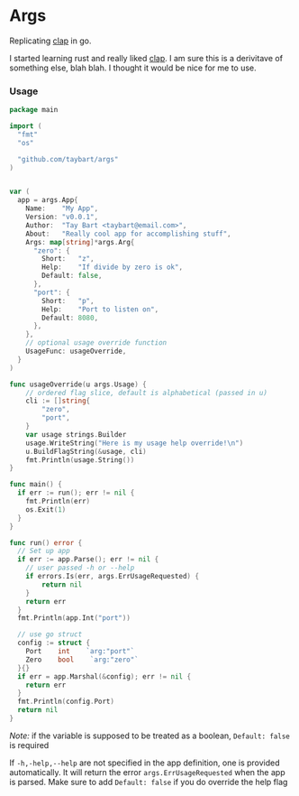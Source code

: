 # Args

Replicating [clap](https://github.com/clap-rs/clap) in go.

I started learning rust and really liked [clap](https://github.com/clap-rs/clap). I am sure this is a derivitave of something else, blah blah. I thought it would be nice for me to use.

### Usage

```go
package main

import (
  "fmt"
  "os"

  "github.com/taybart/args"
)


var (
  app = args.App{
    Name:    "My App",
    Version: "v0.0.1",
    Author:  "Tay Bart <taybart@email.com>",
    About:   "Really cool app for accomplishing stuff",
    Args: map[string]*args.Arg{
      "zero": {
        Short:   "z",
        Help:    "If divide by zero is ok",
        Default: false,
      },
      "port": {
        Short:   "p",
        Help:    "Port to listen on",
        Default: 8080,
      },
    },
    // optional usage override function
    UsageFunc: usageOverride,
  }
)

func usageOverride(u args.Usage) {
    // ordered flag slice, default is alphabetical (passed in u)
	cli := []string{
        "zero",
		"port",
	}
	var usage strings.Builder
	usage.WriteString("Here is my usage help override!\n")
	u.BuildFlagString(&usage, cli)
	fmt.Println(usage.String())
}

func main() {
  if err := run(); err != nil {
    fmt.Println(err)
    os.Exit(1)
  }
}

func run() error {
  // Set up app
  if err := app.Parse(); err != nil {
    // user passed -h or --help
    if errors.Is(err, args.ErrUsageRequested) {
        return nil
    }
    return err
  }
  fmt.Println(app.Int("port"))

  // use go struct
  config := struct {
    Port    int    `arg:"port"`
    Zero    bool    `arg:"zero"`
  }{}
  if err = app.Marshal(&config); err != nil {
    return err
  }
  fmt.Println(config.Port)
  return nil
}
```

_Note:_ if the variable is supposed to be treated as a boolean, `Default: false` is required

If `-h,-help,--help` are not specified in the app definition, one is provided automatically. It will return the error `args.ErrUsageRequested` when the app is parsed. Make sure to add `Default: false` if you do override the help flag
